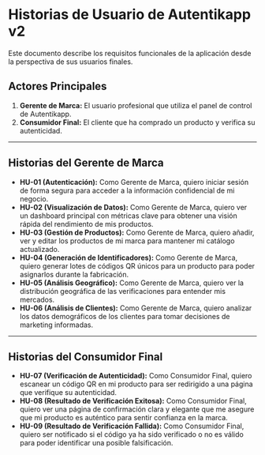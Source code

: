 # Historias de Usuario de Autentikapp v2

Este documento describe los requisitos funcionales de la aplicación desde la perspectiva de sus usuarios finales.

## Actores Principales

1.  **Gerente de Marca:** El usuario profesional que utiliza el panel de control de Autentikapp.
2.  **Consumidor Final:** El cliente que ha comprado un producto y verifica su autenticidad.

---

## Historias del Gerente de Marca

-   **HU-01 (Autenticación):** Como Gerente de Marca, quiero iniciar sesión de forma segura para acceder a la información confidencial de mi negocio.
-   **HU-02 (Visualización de Datos):** Como Gerente de Marca, quiero ver un dashboard principal con métricas clave para obtener una visión rápida del rendimiento de mis productos.
-   **HU-03 (Gestión de Productos):** Como Gerente de Marca, quiero añadir, ver y editar los productos de mi marca para mantener mi catálogo actualizado.
-   **HU-04 (Generación de Identificadores):** Como Gerente de Marca, quiero generar lotes de códigos QR únicos para un producto para poder asignarlos durante la fabricación.
-   **HU-05 (Análisis Geográfico):** Como Gerente de Marca, quiero ver la distribución geográfica de las verificaciones para entender mis mercados.
-   **HU-06 (Análisis de Clientes):** Como Gerente de Marca, quiero analizar los datos demográficos de los clientes para tomar decisiones de marketing informadas.

---

## Historias del Consumidor Final

-   **HU-07 (Verificación de Autenticidad):** Como Consumidor Final, quiero escanear un código QR en mi producto para ser redirigido a una página que verifique su autenticidad.
-   **HU-08 (Resultado de Verificación Exitosa):** Como Consumidor Final, quiero ver una página de confirmación clara y elegante que me asegure que mi producto es auténtico para sentir confianza en la marca.
-   **HU-09 (Resultado de Verificación Fallida):** Como Consumidor Final, quiero ser notificado si el código ya ha sido verificado o no es válido para poder identificar una posible falsificación.
